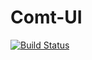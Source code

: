# Comt-UI

[![Build Status](https://travis-ci.org/caodian/vuepressBlog.svg?branch=master)](https://travis-ci.org/caodian/vuepressBlog)
